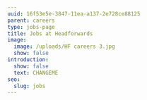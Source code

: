 ```yaml
---
uuid: 16f53e5e-3847-11ea-a137-2e728ce88125
parent: careers
type: jobs-page
title: Jobs at Headforwards
image:
  image: /uploads/HF careers 3.jpg
  show: false
introduction:
  show: false
  text: CHANGEME
seo:
  slug: jobs
---
```


